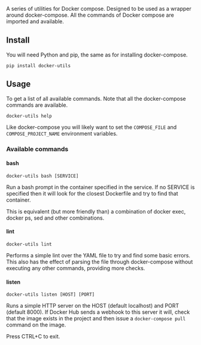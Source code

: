 A series of utilities for Docker compose. Designed to be used as a wrapper around docker-compose. All the commands of Docker compose are imported and available.

## Install

You will need Python and pip, the same as for installing docker-compose.

    pip install docker-utils

## Usage

To get a list of all available commands. Note that all the docker-compose commands are available.

    docker-utils help

Like docker-compose you will likely want to set the `COMPOSE_FILE` and `COMPOSE_PROJECT_NAME` environment variables.

### Available commands

#### bash

    docker-utils bash [SERVICE]

Run a bash prompt in the container specified in the service. If no SERVICE is specified then it will look for the closest Dockerfile and try to find that container.

This is equivalent (but more friendly than) a combination of docker exec, docker ps, sed and other combinations.

#### lint

    docker-utils lint

Performs a simple lint over the YAML file to try and find some basic errors. This also has the effect of parsing the file through docker-compose without executing any other commands, providing more checks.

#### listen

    docker-utils listen [HOST] [PORT]

Runs a simple HTTP server on the HOST (default localhost) and PORT (default 8000). If Docker Hub sends a webhook to this server it will, check that the image exists in the project and then issue a `docker-compose pull` command on the image.

Press CTRL+C to exit. 
